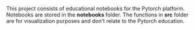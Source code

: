 This project consists of educational notebooks for the Pytorch platform. Notebooks are stored in the **notebooks** folder. 
The functions in **src** folder are for visualization purposes and don't relate to the Pytorch education.

